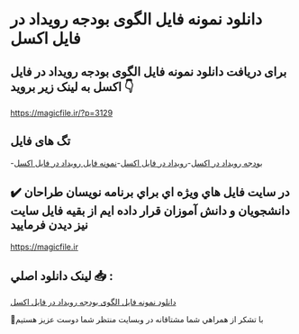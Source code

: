 # دانلود نمونه فایل الگوی بودجه رویداد در فایل اکسل

## برای دریافت دانلود نمونه فایل الگوی بودجه رویداد در فایل اکسل به لینک زیر بروید 👇

https://magicfile.ir/?p=3129

## تگ های فایل

-[بودجه رویداد در اکسل](https://magicfile.ir/product/%d9%86%d9%85%d9%88%d9%86%d9%87-%d9%81%d8%a7%db%8c%d9%84%d8%a7%d9%84%da%af%d9%88%db%8c-%d8%a8%d9%88%d8%af%d8%ac%d9%87-%d8%b1%d9%88%db%8c%d8%af%d8%a7%d8%af-%d8%af%d8%b1-%d9%81%d8%a7%db%8c%d9%84-%d8%a7%da%a9%d8%b3%d9%84/)-[رویداد در فایل اکسل](https://magicfile.ir/product/%d9%86%d9%85%d9%88%d9%86%d9%87-%d9%81%d8%a7%db%8c%d9%84%d8%a7%d9%84%da%af%d9%88%db%8c-%d8%a8%d9%88%d8%af%d8%ac%d9%87-%d8%b1%d9%88%db%8c%d8%af%d8%a7%d8%af-%d8%af%d8%b1-%d9%81%d8%a7%db%8c%d9%84-%d8%a7%da%a9%d8%b3%d9%84/)-[نمونه فایل رویداد در فایل اکسل](https://magicfile.ir/product/%d9%86%d9%85%d9%88%d9%86%d9%87-%d9%81%d8%a7%db%8c%d9%84%d8%a7%d9%84%da%af%d9%88%db%8c-%d8%a8%d9%88%d8%af%d8%ac%d9%87-%d8%b1%d9%88%db%8c%d8%af%d8%a7%d8%af-%d8%af%d8%b1-%d9%81%d8%a7%db%8c%d9%84-%d8%a7%da%a9%d8%b3%d9%84/)

## ✔️ در سايت فايل هاي ويژه اي براي برنامه نويسان طراحان دانشجويان و دانش آموزان قرار داده ايم از بقيه فايل سايت نيز ديدن فرماييد

https://magicfile.ir


## لينک دانلود اصلي 📥 :

[دانلود نمونه فایل الگوی بودجه رویداد در فایل اکسل](https://magicfile.ir/product/%d9%86%d9%85%d9%88%d9%86%d9%87-%d9%81%d8%a7%db%8c%d9%84%d8%a7%d9%84%da%af%d9%88%db%8c-%d8%a8%d9%88%d8%af%d8%ac%d9%87-%d8%b1%d9%88%db%8c%d8%af%d8%a7%d8%af-%d8%af%d8%b1-%d9%81%d8%a7%db%8c%d9%84-%d8%a7%da%a9%d8%b3%d9%84/) 


🙏با تشکر از همراهي شما مشتاقانه در وبسایت منتظر شما دوست عزیز هستیم

